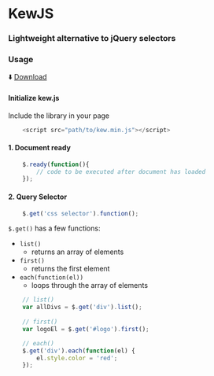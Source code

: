# KewJS 
### Lightweight alternative to jQuery selectors

### Usage

:arrow_down: [Download](https://raw.githubusercontent.com/RodRitter/kewjs/master/dist/kew.min.js) 

#### Initialize kew.js

Include the library in your page
```javascript
    <script src="path/to/kew.min.js"></script>
```

#### 1. Document ready
```javascript
    $.ready(function(){
        // code to be executed after document has loaded
    });
```

#### 2. Query Selector
```javascript
    $.get('css selector').function();
```
`$.get()` has a few functions:
* `list()`
    - returns an array of elements
* `first()`
    - returns the first element
* `each(function(el))`
    - loops through the array of elements

```javascript
    // list()
    var allDivs = $.get('div').list();
    
    // first()
    var logoEl = $.get('#logo').first();

    // each()
    $.get('div').each(function(el) {
        el.style.color = 'red';
    });

```
